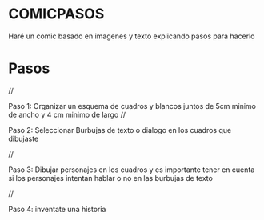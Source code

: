 # COMICPASOS
 Haré un comic basado en imagenes y texto explicando pasos para hacerlo
# Pasos
//

Paso 1: Organizar un esquema de cuadros y blancos juntos de 5cm minimo de ancho
y 4 cm minimo de largo
//

Paso 2: Seleccionar Burbujas de texto o dialogo
en los cuadros que dibujaste

//


Paso 3: Dibujar personajes en los cuadros y es importante tener en cuenta si los personajes
intentan hablar o no en las burbujas de texto

//

Paso 4: inventate una historia